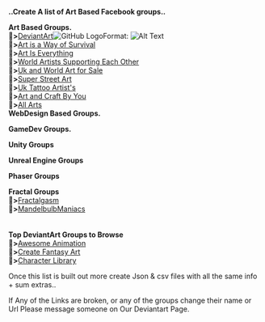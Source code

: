 **..Create A list of Art Based Facebook groups..**

**Art Based Groups.**<br>
🎱**>**[DeviantArt](https://www.facebook.com/groups/artdev)![GitHub Logo](/images/logo.png)Format: ![Alt Text](url)<br>
🎱**>**[Art is a Way of Survival](https://www.facebook.com/groups/1961654980714526)<br>
🎱**>**[Art Is Everything](https://www.facebook.com/groups/artiseverything)<br>
🎱**>**[World Artists Supporting Each Other](https://www.facebook.com/groups/WorldArtistsSupportingEachOther)<br>
🎱**>**[Uk and World Art for Sale](https://www.facebook.com/groups/165297130482523)<br>
🎱**>**[Super Street Art](https://www.facebook.com/groups/1716930901894427)<br>
🎱**>**[Uk Tattoo Artist's](https://www.facebook.com/groups/1175369375831180)<br>
🎱**>**[Art and Craft By You](https://www.facebook.com/groups/poojaart21)<br>
🎱**>**[All Arts](https://www.facebook.com/groups/artisticamentefalando)<br>
**WebDesign Based Groups.**<br>

**GameDev Groups.**<br>

**Unity Groups**<br>

**Unreal Engine Groups**<br>

**Phaser Groups**<br>

**Fractal Groups**<br>
🎱**>**[Fractalgasm](https://www.facebook.com/pg/Fractalgasm)<br>
🎱**>**[MandelbulbManiacs](https://www.facebook.com/groups/amandelbulbmaniac)<br>
[]()<br>
[]()<br>
**Top DeviantArt Groups to Browse**<br>
🎱**>**[Awesome Animation](https://www.deviantart.com/awesome-animation)<br>
🎱**>**[Create Fantasy Art](https://www.deviantart.com/createfantasyart)<br>
🎱**>**[Character Library](https://www.deviantart.com/characterlibrary)

Once this list is built out more create Json & csv files with all the same info + sum extras..<br>

If Any of the Links are broken, or any of the groups change their name or Url Please message someone on Our Deviantart Page.




